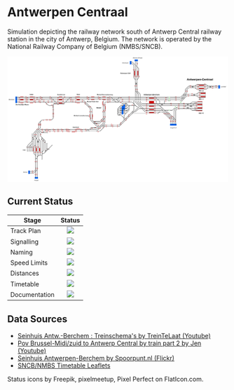 # Antwerpen Centraal
Simulation depicting the railway network south of Antwerp Central railway station in the city of Antwerp, Belgium.
The network is operated by the National Railway Company of Belgium (NMBS/SNCB). 

![Image of Current State of Map](Images/Antwerpen_Centraal.bmp)

## Current Status

| Stage         | Status        |
| ------------- |:-------------:|
| Track Plan     | <img src="https://image.flaticon.com/icons/svg/1632/1632596.svg" height="24"> |
| Signalling      | <img src="https://image.flaticon.com/icons/svg/1632/1632596.svg" height="24">      |
| Naming | <img src="https://image.flaticon.com/icons/svg/1632/1632596.svg" height="24">      |
| Speed Limits | <img src="https://image.flaticon.com/icons/svg/1632/1632596.svg" height="24"> |
| Distances | <img src="https://image.flaticon.com/icons/svg/1632/1632596.svg" height="24"> |
| Timetable | <img src="https://image.flaticon.com/icons/svg/1828/1828833.svg" height="24"> |
| Documentation | <img src="https://image.flaticon.com/icons/svg/390/390914.svg" height="24"> |


## Data Sources

- [Seinhuis Antw.-Berchem : Treinschema's by TreinTeLaat (Youtube)](https://www.youtube.com/watch?v=DWOSN8neHZw)
- [Pov Brussel-Midi/zuid to Antwerp Central by train part 2 by Jen (Youtube)](https://www.youtube.com/watch?v=DrwFetQ8PVw&t=808s)
- [Seinhuis Antwerpen-Berchem by Spoorpunt.nl (Flickr)](https://www.flickr.com/photos/spoorpunt/8079995406)
- [SNCB/NMBS Timetable Leaflets](https://www.belgiantrain.be/en/travel-info/prepare-for-your-journey/leaflets)

Status icons by Freepik, pixelmeetup, Pixel Perfect on FlatIcon.com.
